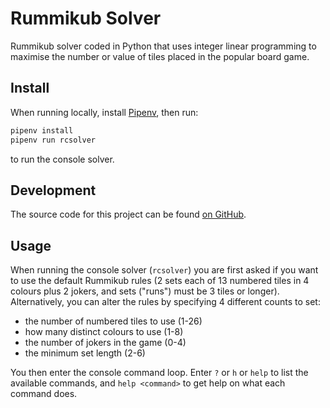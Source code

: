 # Rummikub Solver

Rummikub solver coded in Python that uses integer linear programming to maximise the number or value of tiles placed in the popular board game.

## Install

When running locally, install [Pipenv], then run:

```bash
pipenv install
pipenv run rcsolver
```

to run the console solver.

## Development

The source code for this project can be found [on GitHub][gh].

## Usage

When running the console solver (`rcsolver`) you are first asked if you want to use the default Rummikub rules (2 sets each of 13 numbered tiles in 4 colours plus 2 jokers, and sets ("runs") must be 3 tiles or longer). Alternatively, you can alter the rules by specifying 4 different counts to set:

- the number of numbered tiles to use (1-26)
- how many distinct colours to use (1-8)
- the number of jokers in the game (0-4)
- the minimum set length (2-6)

You then enter the console command loop. Enter `?` or `h` or `help` to list the available commands, and `help <command>` to get help on what each command does.

[Pipenv]: https://pipenv.readthedocs.io/
[gh]: https://github.com/Ollie-Hooper/RummikubSolver
